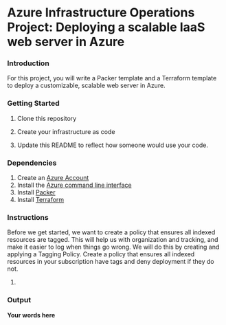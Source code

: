 # Azure Infrastructure Operations Project: Deploying a scalable IaaS web server in Azure

### Introduction
For this project, you will write a Packer template and a Terraform template to deploy a customizable, scalable web server in Azure.

### Getting Started
1. Clone this repository

2. Create your infrastructure as code

3. Update this README to reflect how someone would use your code.

### Dependencies
1. Create an [Azure Account](https://portal.azure.com) 
2. Install the [Azure command line interface](https://docs.microsoft.com/en-us/cli/azure/install-azure-cli?view=azure-cli-latest)
3. Install [Packer](https://www.packer.io/downloads)
4. Install [Terraform](https://www.terraform.io/downloads.html)

### Instructions
Before we get started, we want to create a policy that ensures all indexed resources are tagged. This will help us with organization and tracking, and make it easier to log when things go wrong. We will do this by creating and applying a Tagging Policy. Create a policy that ensures all indexed resources in your subscription have tags and deny deployment if they do not.

1.

### Output
**Your words here**

